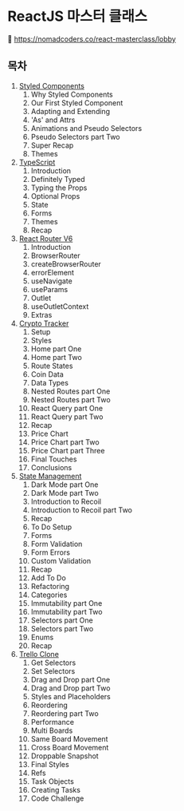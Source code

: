 # ReactJS 마스터 클래스

🔗 https://nomadcoders.co/react-masterclass/lobby

## 목차

1. [Styled Components](./01_00_Style_Components.md)
    1. Why Styled Components
    2. Our First Styled Component
    3. Adapting and Extending
    4. 'As' and Attrs
    5. Animations and Pseudo Selectors
    6. Pseudo Selectors part Two
    7. Super Recap
    8. Themes
2. [TypeScript](./02_00_TypeScript.md)
    1. Introduction
    2. Definitely Typed
    3. Typing the Props
    4. Optional Props
    5. State
    6. Forms
    7. Themes
    8. Recap
3. [React Router V6](./03_00_React_Router.md)
    1. Introduction
    2. BrowserRouter
    3. createBrowserRouter
    4. errorElement
    5. useNavigate
    6. useParams
    7. Outlet
    8. useOutletContext
    9. Extras
4. [Crypto Tracker](./04_00_Crypto_Tracker.md)
    1. Setup
    2. Styles
    3. Home part One 
    4. Home part Two
    5. Route States
    6. Coin Data
    7. Data Types
    8. Nested Routes part One
    9. Nested Routes part Two
    10. React Query part One
    11. React Query part Two
    12. Recap
    13. Price Chart
    14. Price Chart part Two
    15. Price Chart part Three
    16. Final Touches
    17. Conclusions
5. [State Management](./05_00_State_Management.md)
    1. Dark Mode part One
    2. Dark Mode part Two
    3. Introduction to Recoil
    4. Introduction to Recoil part Two
    5. Recap
    6. To Do Setup
    7. Forms
    8. Form Validation
    9. Form Errors
    10. Custom Validation
    11. Recap
    12. Add To Do
    13. Refactoring
    14. Categories
    15. Immutability part One
    16. Immutability part Two 
    17. Selectors part One
    18. Selectors part Two
    19. Enums
    20. Recap
6. [Trello Clone](./06_00_Trello_Clone.md)
    1. Get Selectors
    2. Set Selectors
    3. Drag and Drop part One
    4. Drag and Drop part Two
    5. Styles and Placeholders
    6. Reordering
    7. Reordering part Two
    8. Performance
    9. Multi Boards 
    10. Same Board Movement
    11. Cross Board Movement
    12. Droppable Snapshot
    13. Final Styles
    14. Refs
    15. Task Objects
    16. Creating Tasks
    17. Code Challenge